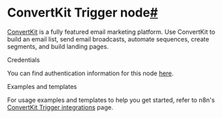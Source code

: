 [](https://github.com/n8n-io/n8n-docs/edit/main/docs/integrations/builtin/trigger-nodes/n8n-nodes-base.convertkittrigger.md "Edit this page")

# ConvertKit Trigger node[#](#convertkit-trigger-node "Permanent link")

[ConvertKit](https://www.convertkit.com/) is a fully featured email marketing platform. Use ConvertKit to build an email list, send email broadcasts, automate sequences, create segments, and build landing pages.

Credentials

You can find authentication information for this node [here](../../credentials/convertkit/).

Examples and templates

For usage examples and templates to help you get started, refer to n8n's [ConvertKit Trigger integrations](https://n8n.io/integrations/convertkit-trigger/) page.